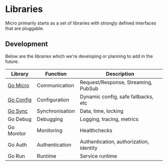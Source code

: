 # Libraries

Micro primarily starts as a set of libraries with strongly defined interfaces that are pluggable.

## Development

Below are the libraries which we're developing or planning to add in the future.

Library	|	Function	|	Description
-------	|	--------	|	-----------
[Go Micro](https://github.com/micro/go-micro)	|	Communication	| Request/Response, Streaming, PubSub
[Go Config](https://github.com/micro/go-config)	|	Configuration	|	Dynamic config, safe fallbacks, etc
[Go Sync](https://github.com/micro/go-sync)	|	Synchronisation	|	Data, time, locking
Go Debug	|	Debugging	|	Logging, tracing, metrics
Go Monitor	|	Monitoring	|	Healthchecks
Go Auth	|	Authentication	|	Authentication, authorization, identity
Go Run	|	Runtime	|	Service runtime
